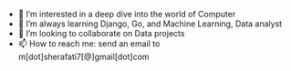<!--- - 👋 Hi, I’m Mohammad --->
- 👀 I’m interested in a deep dive into the world of Computer
- 🌱 I’m always learning Django, Go, and Machine Learning, Data analyst
- 💞️ I’m looking to collaborate on Data projects
- 📫 How to reach me: send an email to m[dot]sherafati7[@]gmail[dot]com

<!---
herman72/herman72 is a ✨ special ✨ repository because its `README.md` (this file) appears on your GitHub profile.
You can click the Preview link to take a look at your changes.
--->

